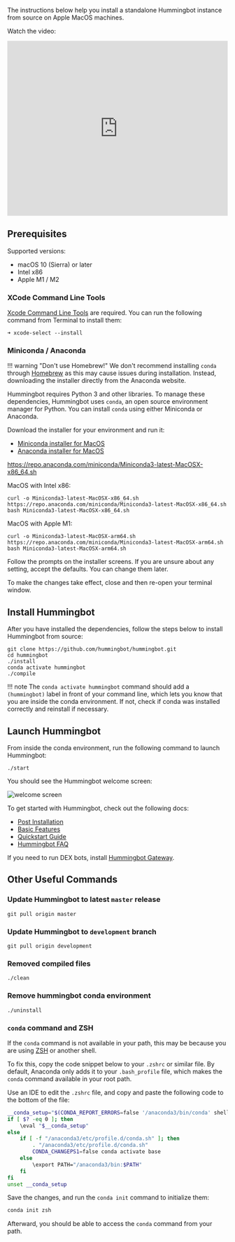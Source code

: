 The instructions below help you install a standalone Hummingbot instance from source on Apple MacOS machines.

Watch the video:

<iframe style="width:100%; min-height:400px;" src="https://www.youtube.com/embed/_10M9uJan3U" frameborder="0" allow="accelerometer; autoplay; encrypted-media; gyroscope; picture-in-picture" allowfullscreen></iframe>

## Prerequisites

Supported versions:

* macOS 10 (Sierra) or later
* Intel x86
* Apple M1 / M2

### XCode Command Line Tools

[Xcode Command Line Tools](https://mac.install.guide/commandlinetools/index.html) are required. You can run the following command from Terminal to install them:

```
➜ xcode-select --install
```

### Miniconda / Anaconda

!!! warning "Don't use Homebrew!"
    We don't recommend installing `conda` through [Homebrew](https://brew.sh/) as this may cause issues during installation. Instead, downloading the installer directly from the Anaconda website. 

Hummingbot requires Python 3 and other libraries. To manage these dependencies, Hummingbot uses `conda`, an open source environment manager for Python. You can install `conda` using either Miniconda or Anaconda. 

Download the installer for your environment and run it:

* [Miniconda installer for MacOS](https://docs.conda.io/en/latest/miniconda.html#latest-miniconda-installer-links)
* [Anaconda installer for MacOS](https://www.anaconda.com/download/)

https://repo.anaconda.com/miniconda/Miniconda3-latest-MacOSX-x86_64.sh

MacOS with Intel x86:
```
curl -o Miniconda3-latest-MacOSX-x86_64.sh https://repo.anaconda.com/miniconda/Miniconda3-latest-MacOSX-x86_64.sh
bash Miniconda3-latest-MacOSX-x86_64.sh
```

MacOS with Apple M1:
```
curl -o Miniconda3-latest-MacOSX-arm64.sh https://repo.anaconda.com/miniconda/Miniconda3-latest-MacOSX-arm64.sh
bash Miniconda3-latest-MacOSX-arm64.sh
```

Follow the prompts on the installer screens. If you are unsure about any setting, accept the defaults. You can change them later.

To make the changes take effect, close and then re-open your terminal window.

## Install Hummingbot

After you have installed the dependencies, follow the steps below to install Hummingbot from source:


```
git clone https://github.com/hummingbot/hummingbot.git
cd hummingbot
./install
conda activate hummingbot
./compile
```

!!! note
     The `conda activate hummingbot` command should add a `(hummingbot)` label in front of your command line, which lets you know that you are inside the conda environment. If not, check if conda was installed correctly and reinstall if necessary. 


## Launch Hummingbot

From inside the conda environment, run the following command to launch Hummingbot:
```
./start
```

You should see the Hummingbot welcome screen:

![welcome screen](/assets/img/welcome.png)

To get started with Hummingbot, check out the following docs:

* [Post Installation](./post-installation.md)
* [Basic Features](../client/index.md)
* [Quickstart Guide](../academy-content/posts/quickstart-deploy-examples/0-index.md)
* [Hummingbot FAQ](../faq.md)

If you need to run DEX bots, install [Hummingbot Gateway](../gateway/index.md).

## Other Useful Commands


### Update Hummingbot to latest `master` release
```
git pull origin master
```

### Update Hummingbot to `development` branch
```
git pull origin development
```

### Removed compiled files
```
./clean
```

### Remove hummingbot conda environment
```
./uninstall
```

### `conda` command and ZSH

If the `conda` command is not available in your path, this may be because you are using [ZSH](https://en.wikipedia.org/wiki/Z_shell) or another shell. 

To fix this, copy the code snippet below to your `.zshrc` or similar file. By default, Anaconda only adds it to your `.bash_profile` file, which makes the `conda` command available in your root path.

Use an IDE to edit the `.zshrc` file, and copy and paste the following code to the bottom of the file:

```bash
__conda_setup="$(CONDA_REPORT_ERRORS=false '/anaconda3/bin/conda' shell.bash hook 2> /dev/null)"
if [ $? -eq 0 ]; then
    \eval "$__conda_setup"
else
    if [ -f "/anaconda3/etc/profile.d/conda.sh" ]; then
        . "/anaconda3/etc/profile.d/conda.sh"
        CONDA_CHANGEPS1=false conda activate base
    else
        \export PATH="/anaconda3/bin:$PATH"
    fi
fi
unset __conda_setup
```

Save the changes, and run the `conda init` command to initialize them:
```bash
conda init zsh
```
Afterward, you should be able to access the `conda` command from your path.